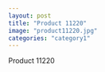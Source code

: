 ```yaml
---
layout: post
title: "Product 11220"
image: "product11220.jpg"
categories: "category1"
---
```

Product 11220
